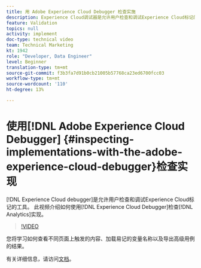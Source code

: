 ```yaml
---
title: 用 Adobe Experience Cloud Debugger 检查实施
description: Experience Cloud调试器是允许用户检查和调试Experience Cloud标记的工具。 此视频介绍如何使用Experience Cloud Debugger检查Analytics实施。
feature: Validation
topics: null
activity: implement
doc-type: technical video
team: Technical Marketing
kt: 1942
role: "Developer, Data Engineer"
level: Beginner
translation-type: tm+mt
source-git-commit: f3b3fa7d91b0cb21005b57768ca23ed6700fcc03
workflow-type: tm+mt
source-wordcount: '110'
ht-degree: 13%

---
```



# 使用[!DNL Adobe Experience Cloud Debugger] {#inspecting-implementations-with-the-adobe-experience-cloud-debugger}检查实现

[!DNL Experience Cloud debugger]是允许用户检查和调试Experience Cloud标记的工具。 此视频介绍如何使用[!DNL Experience Cloud Debugger]检查[!DNL Analytics]实现。

>[!VIDEO](https://video.tv.adobe.com/v/23878/?quality=12)

您将学习如何查看不同页面上触发的内容、加载易记的变量名称以及导出高级用例的结果。

有关详细信息，请访问[文档](https://marketing.adobe.com/resources/help/en_US/experience-cloud-debugger/experience-cloud-debugger.html)。
